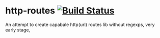 http-routes  [![Build Status](https://travis-ci.org/deadtrickster/http-routes.svg?branch=master)](https://travis-ci.org/deadtrickster/http-routes)
===========
An attempt to create capabale http(url) routes lib without regexps, very early stage, 
